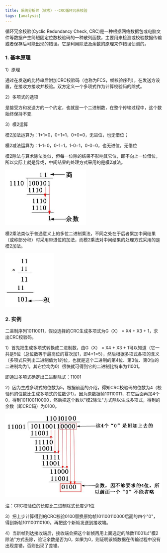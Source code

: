 ```yaml
---
title: 系统分析师（软考）--CRC循环冗余校验
tags: [analysis]
---
```


循环冗余校验(Cyclic Redundancy Check, CRC)是一种根据网络数据包或电脑文件等数据产生简短固定位数校验码的一种散列函数，主要用来检测或校验数据传输或者保存后可能出现的错误。它是利用除法及余数的原理来作错误侦测的。

### 1. 基本原理

1）原理

通过在发送的比特串后附加CRC校验码（也称为FCS，帧校验序列），在发送方设置，在接收方接收并校验。双方定义一个多项式作为计算校验码的除式。

2）多项式的选项

是接受方和发送方的一个约定，也就是一个二进制数，在整个传输过程中，这个数始终保持不变.

3）模2运算

模2加法运算为：1+1=0，0+1=1，0+0=0，无进位，也无借位；

模2减法运算为：1-1=0，0-1=1，1-0=1，0-0=0，也无进位，无借位

模2除法与算术除法类似，但每一位除的结果不影响其它位，即不向上一位借位，所以实际上就是异或，中间结果的处理方式采用的是模2减法。

![](/images/book/tech-analysis/mod2division.jpg)

模2乘法类似于普通意义上的多位二进制乘法，不同之处在于后者累加中间结果（或称部分积）时采用带进位的加法，而模2乘法对中间结果的处理方式采用的是模2加法。

![](/images/book/tech-analysis/mod2multiply.jpg)

### 2. 实例

二进制序列10110011，假设选择的CRC生成多项式为G（X） = X4 + X3 + 1，求出CRC校验码。

1）首先把生成多项式转换成二进制数，由G（X） = X4 + X3 + 1可以知道（它一共是5位（总位数等于最高位的幂次加1，即4+1=5），然后根据多项式各项的含义（多项式只列出二进制值为1的位，也就是这个二进制的第4位、第3位、第0位的二进制均为1，其它位均为0）很快就可得到它的二进制比特串为11001。

即通过多项式确定出二进制除式：11001

2）因为生成多项式的位数为5，根据前面的介绍，得知CRC校验码的位数为4（校验码的位数比生成多项式的位数少1）。因为原数据帧10110011，在它后面再加4个0，得到101100110000，然后把这个数以"模2除法"方式除以生成多项式，得到的余数（即CRC码）为0100。

![](/images/book/tech-analysis/crcdivision.jpg)

注：CRC校验位的长度比二进制除式长度少1位

3）把上步计算得到的CRC校验0100替换原始帧101100110000后面的四个"0"，得到新帧101100110100。再把这个新帧发送到接收端。

4）当新帧到达接收端后，接收端会把这个新帧再用上面选定的除数11001以"模2除法"方式去除，验证余数是否为0，如果为0，则证明该帧数据在传输过程中没有出现差错，否则出现了差错。

